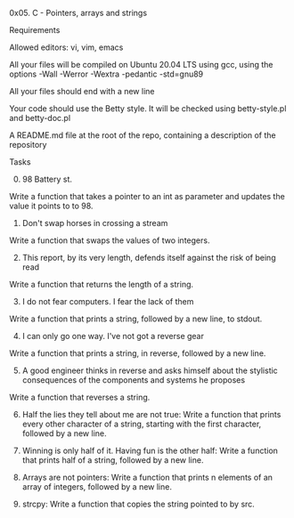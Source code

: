 0x05. C - Pointers, arrays and strings

Requirements

Allowed editors: vi, vim, emacs

All your files will be compiled on Ubuntu 20.04 LTS using gcc, using the options -Wall -Werror -Wextra -pedantic -std=gnu89

All your files should end with a new line

Your code should use the Betty style. It will be checked using betty-style.pl and betty-doc.pl

A README.md file at the root of the repo, containing a description of the repository

Tasks

0. 98 Battery st.

Write a function that takes a pointer to an int as parameter and updates the value it points to to 98.

1. Don't swap horses in crossing a stream

Write a function that swaps the values of two integers.

2. This report, by its very length, defends itself against the risk of being read

Write a function that returns the length of a string.

3. I do not fear computers. I fear the lack of them

Write a function that prints a string, followed by a new line, to stdout.

4. I can only go one way. I've not got a reverse gear

Write a function that prints a string, in reverse, followed by a new line.

5. A good engineer thinks in reverse and asks himself about the stylistic consequences of the components and systems he proposes

Write a function that reverses a string.

6. Half the lies they tell about me are not true: Write a function that prints every other character of a string, starting with the first character, followed by a new line.

7. Winning is only half of it. Having fun is the other half: Write a function that prints half of a string, followed by a new line.

8. Arrays are not pointers: Write a function that prints n elements of an array of integers, followed by a new line.

9. strcpy: Write a function that copies the string pointed to by src.
